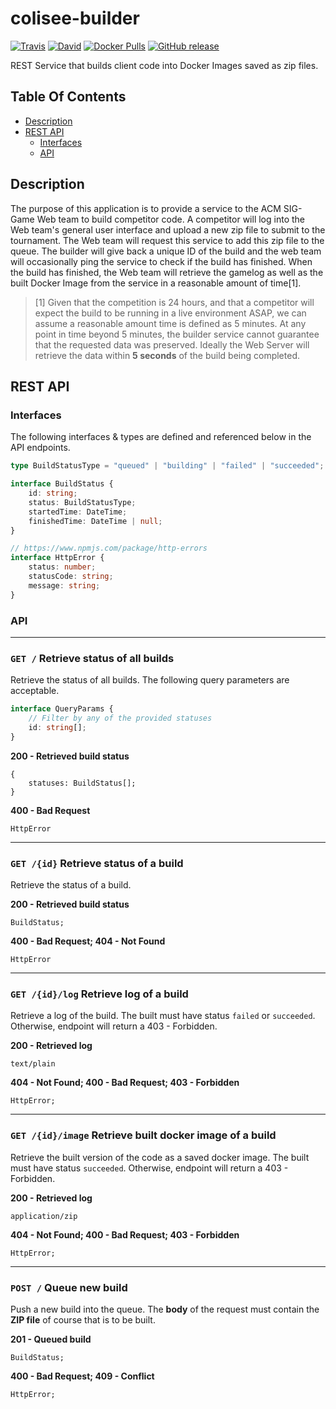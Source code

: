 # colisee-builder  
[![Travis](https://img.shields.io/travis/siggame/colisee-builder.svg?style=flat-square)](https://travis-ci.org/siggame/colisee-builder) 
[![David](https://img.shields.io/david/siggame/colisee-builder.svg?style=flat-square)]()
[![Docker Pulls](https://img.shields.io/docker/pulls/siggame/colisee-builder.svg?style=flat-square)](https://hub.docker.com/r/siggame/colisee-builder/)
[![GitHub release](https://img.shields.io/github/release/siggame/colisee-builder.svg?style=flat-square)](https://github.com/siggame/colisee-builder/releases)  

REST Service that builds client code into Docker Images saved as zip files.

## Table Of Contents
- [Description](#description)
- [REST API](#rest-api)
    - [Interfaces](#interfaces)
    - [API](#api)

## Description

The purpose of this application is to provide a service to the ACM SIG-Game Web team to build competitor code. A competitor will log into the Web team's general user interface and upload a new zip file to submit to the tournament. The Web team will request this service to add this zip file to the queue. The builder will give back a unique ID of the build and the web team will occasionally ping the service to check if the build has finished. When the build has finished, the Web team will retrieve the gamelog as well as the built Docker Image from the service in a reasonable amount of time[1].

> [1] Given that the competition is 24 hours, and that a competitor will expect the build to be running in a live environment ASAP, we can assume a reasonable amount time is defined as 5 minutes. At any point in time beyond 5 minutes, the builder service cannot guarantee that the requested data was preserved. Ideally the Web Server will retrieve the data within **5 seconds** of the build being completed.

## REST API

### Interfaces

The following interfaces & types are defined and referenced below in the API endpoints.

```typescript
type BuildStatusType = "queued" | "building" | "failed" | "succeeded";

interface BuildStatus {
    id: string;
    status: BuildStatusType;
    startedTime: DateTime;
    finishedTime: DateTime | null;
}

// https://www.npmjs.com/package/http-errors
interface HttpError {
    status: number;
    statusCode: string;
    message: string;
}
```

### API
-----------------------------------------
### `GET /` Retrieve status of all builds

Retrieve the status of all builds. The following query parameters are acceptable.

```typescript
interface QueryParams {
    // Filter by any of the provided statuses
    id: string[];
}
```

**200 - Retrieved build status**
```
{
    statuses: BuildStatus[];
}
```
**400 - Bad Request**
```
HttpError
```

-----------------------------------------
### `GET /{id}` Retrieve status of a build

Retrieve the status of a build.

**200 - Retrieved build status**
```
BuildStatus;
```
**400 - Bad Request; 404 - Not Found**
```
HttpError
```

-----------------------------------------
### `GET /{id}/log` Retrieve log of a build

Retrieve a log of the build. The built must have status `failed` or `succeeded`. Otherwise, endpoint will return a 403 - Forbidden.

**200 - Retrieved log**
```
text/plain
```

**404 - Not Found; 400 - Bad Request; 403 - Forbidden**
```
HttpError;
```

-----------------------------------------
### `GET /{id}/image` Retrieve built docker image of a build

Retrieve the built version of the code as a saved docker image. The built must have status `succeeded`. Otherwise, endpoint will return a 403 - Forbidden.

**200 - Retrieved log**
```
application/zip
```

**404 - Not Found; 400 - Bad Request; 403 - Forbidden**
```
HttpError;
```

-----------------------------------------
### `POST /` Queue new build

Push a new build into the queue. The **body** of the request must contain the **ZIP file** of course that is to be built.

**201 - Queued build**
```
BuildStatus;
```
**400 - Bad Request; 409 - Conflict**
```
HttpError;
```